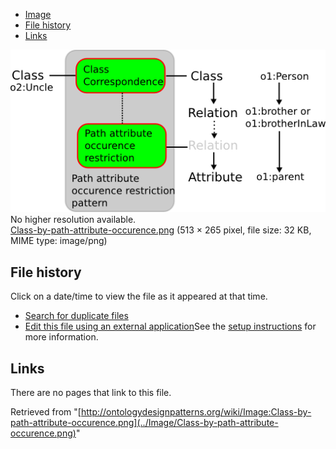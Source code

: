 * [Image](../Image/Class-by-path-attribute-occurence.png#file)
* [File history](../Image/Class-by-path-attribute-occurence.png#filehistory)
* [Links](../Image/Class-by-path-attribute-occurence.png#filelinks)

[![Image:Class-by-path-attribute-occurence.png](../images/4/43/Class-by-path-attribute-occurence.png)](../images/4/43/Class-by-path-attribute-occurence.png)  
No higher resolution available.  
[Class-by-path-attribute-occurence.png](../images/4/43/Class-by-path-attribute-occurence.png)‎ (513 × 265 pixel, file size: 32 KB, MIME type: image/png)

## File history

Click on a date/time to view the file as it appeared at that time.



  
* [Search for duplicate files](http://ontologydesignpatterns.org/wiki/Special:FileDuplicateSearch/Class-by-path-attribute-occurence.png "Special:FileDuplicateSearch/Class-by-path-attribute-occurence.png")
* [Edit this file using an external application](http://ontologydesignpatterns.org/wiki/index.php?title=Image:Class-by-path-attribute-occurence.png&action=edit&externaledit=true&mode=file "Image:Class-by-path-attribute-occurence.png")See the [setup instructions](http://www.mediawiki.org/wiki/Manual:External_editors "http://www.mediawiki.org/wiki/Manual:External_editors") for more information.

## Links



There are no pages that link to this file.




Retrieved from "[http://ontologydesignpatterns.org/wiki/Image:Class-by-path-attribute-occurence.png](../Image/Class-by-path-attribute-occurence.png)"